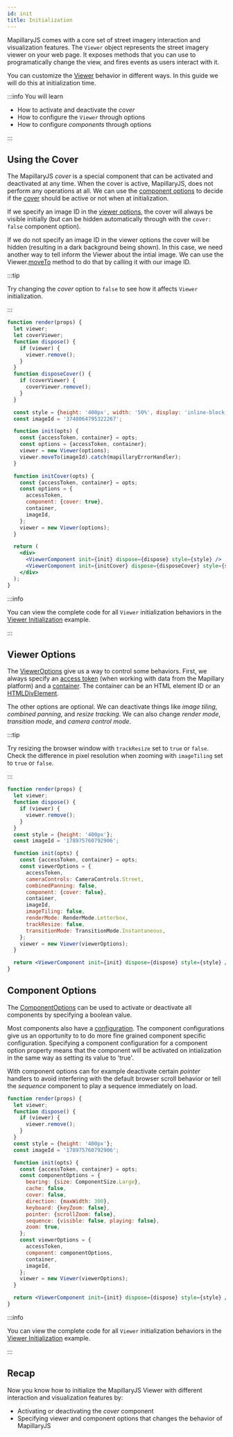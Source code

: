 ```yaml
---
id: init
title: Initialization
---
```


MapillaryJS comes with a core set of street imagery interaction and visualization features. The `Viewer` object represents the street imagery viewer on your web page. It exposes methods that you can use to programatically change the view, and fires events as users interact with it.

You can customize the [Viewer](/api/classes/viewer.Viewer) behavior in different ways. In this guide we will do this at initialization time.

:::info You will learn

- How to activate and deactivate the _cover_
- How to configure the `Viewer` through options
- How to configure _components_ through options

:::

## Using the Cover

The MapillaryJS _cover_ is a special component that can be activated and deactivated at any time. When the cover is active, MapillaryJS, does not perform any operations at all. We can use the [component options](/api/interfaces/viewer.componentoptions) to decide if the [cover](/api/interfaces/viewer.componentoptions#cover) should be active or not when at initialization.

If we specify an image ID in the [viewer options](/api/interfaces/viewer.vieweroptions#imageid), the cover will always be visible initially (but can be hidden automatically through with the `cover: false` component option).

If we do not specify an image ID in the viewer options the cover will be hidden (resulting in a dark background being shown). In this case, we need another way to tell inform the Viewer about the intial image. We can use the Viewer.[moveTo](/api/classes/viewer.Viewer/#moveto) method to do that by calling it with our image ID.

:::tip

Try changing the _cover_ option to `false` to see how it affects `Viewer` initialization.

:::

```jsx live
function render(props) {
  let viewer;
  let coverViewer;
  function dispose() {
    if (viewer) {
      viewer.remove();
    }
  }
  function disposeCover() {
    if (coverViewer) {
      coverViewer.remove();
    }
  }

  const style = {height: '400px', width: '50%', display: 'inline-block'};
  const imageId = '3748064795322267';

  function init(opts) {
    const {accessToken, container} = opts;
    const options = {accessToken, container};
    viewer = new Viewer(options);
    viewer.moveTo(imageId).catch(mapillaryErrorHandler);
  }

  function initCover(opts) {
    const {accessToken, container} = opts;
    const options = {
      accessToken,
      component: {cover: true},
      container,
      imageId,
    };
    viewer = new Viewer(options);
  }

  return (
    <div>
      <ViewerComponent init={init} dispose={dispose} style={style} />
      <ViewerComponent init={initCover} dispose={disposeCover} style={style} />
    </div>
  );
}
```

:::info

You can view the complete code for all `Viewer` initialization behaviors in the [Viewer Initialization](/examples/viewer-initialization) example.

:::

## Viewer Options

The [ViewerOptions](/api/interfaces/viewer.vieweroptions) give us a way to control some behaviors. First, we always specify an [access token](/api/interfaces/viewer.vieweroptions#accesstoken) (when working with data from the Mapillary platform) and a [container](/api/interfaces/viewer.vieweroptions#container). The container can be an HTML element ID or an [HTMLDivElement](https://developer.mozilla.org/en-US/docs/Web/API/HTMLDivElement).

The other options are optional. We can deactivate things like _image tiling_, _combined panning_, and _resize tracking_. We can also change _render mode_, _transition mode_, and _camera control mode_.

:::tip

Try resizing the browser window with `trackResize` set to `true` or `false`. Check the difference in pixel resolution when zooming with `imageTiling` set to `true` or `false`.

:::

```jsx live
function render(props) {
  let viewer;
  function dispose() {
    if (viewer) {
      viewer.remove();
    }
  }
  const style = {height: '400px'};
  const imageId = '178975760792906';

  function init(opts) {
    const {accessToken, container} = opts;
    const viewerOptions = {
      accessToken,
      cameraControls: CameraControls.Street,
      combinedPanning: false,
      component: {cover: false},
      container,
      imageId,
      imageTiling: false,
      renderMode: RenderMode.Letterbox,
      trackResize: false,
      transitionMode: TransitionMode.Instantaneous,
    };
    viewer = new Viewer(viewerOptions);
  }

  return <ViewerComponent init={init} dispose={dispose} style={style} />;
}
```

## Component Options

The [ComponentOptions](/api/interfaces/viewer.componentoptions) can be used to activate or deactivate all components by specifying a boolean value.

Most components also have a [configuration](/api/modules/component#interfaces). The component configurations give us an opportunity to to do more fine grained component specific configuration. Specifying a component configuration for a component option property means that the component will be activated on intialization in the same way as setting its value to 'true'.

With component options can for example deactivate certain _pointer_ handlers to avoid interfering with the default browser scroll behavior or tell the _sequence_ component to play a sequence immediately on load.

```jsx live
function render(props) {
  let viewer;
  function dispose() {
    if (viewer) {
      viewer.remove();
    }
  }
  const style = {height: '400px'};
  const imageId = '178975760792906';

  function init(opts) {
    const {accessToken, container} = opts;
    const componentOptions = {
      bearing: {size: ComponentSize.Large},
      cache: false,
      cover: false,
      direction: {maxWidth: 300},
      keyboard: {keyZoom: false},
      pointer: {scrollZoom: false},
      sequence: {visible: false, playing: false},
      zoom: true,
    };
    const viewerOptions = {
      accessToken,
      component: componentOptions,
      container,
      imageId,
    };
    viewer = new Viewer(viewerOptions);
  }

  return <ViewerComponent init={init} dispose={dispose} style={style} />;
}
```

:::info

You can view the complete code for all `Viewer` initialization behaviors in the [Viewer Initialization](/examples/viewer-initialization) example.

:::

## Recap

Now you know how to initialize the MapillaryJS Viewer with different interaction and visualization features by:

- Activating or deactivating the _cover_ component
- Specifying viewer and component options that changes the behavior of MapillaryJS
